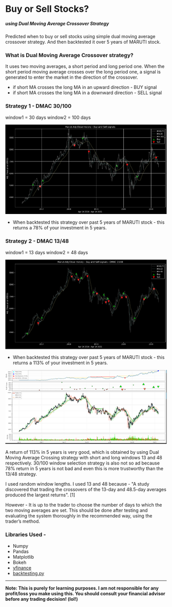 # Buy or Sell Stocks?
##### using Dual Moving Average Crossover Strategy

Predicted when to buy or sell stocks using simple dual moving average crossover strategy. And then backtested it over 5 years of MARUTI stock.


### What is Dual Moving Average Crossover strategy?
It uses two moving averages, a short period and long period one. When the short period moving average crosses over the long period one, a signal is generated to enter the market in the direction of the crossover.
- if short MA crosses the long MA in an upward direction - BUY signal
- if short MA crosses the long MA in a downward direction - SELL signal


### Strategy 1 - DMAC 30/100

window1 = 30 days
window2 = 100 days

![](img/sig30100.png)


- When backtested this strategy over past 5 years of MARUTI stock - this returns a 78% of your investment in 5 years.


### Strategy 2 - DMAC 13/48

window1 = 13 days
window2 = 48 days

![](img/sig1348.png)


- When backtested this strategy over past 5 years of MARUTI stock - this returns a 113% of your investment in 5 years.

![](img/bokeh1348.png)


A return of 113% in 5 years is very good, which is obtained by using Dual Moving Average Crossing strategy with short and long windows 13 and 48 respectively. 30/100 window selection strategy is also not so ad because 78% return in 5 years is not bad and even this is more trustworthy than the 13/48 strategy.

I used random window lengths. I used 13 and 48 because - "A study discovered that trading the crossovers of the 13-day and 48.5-day averages produced the largest returns". [1]

However - It is up to the trader to choose the number of days to which the two moving averages are set. This should be done after testing and evaluating the system thoroughly in the recommended way, using the trader’s method.

### Libraries Used - 
- Numpy
- Pandas
- Matplotlib
- Bokeh
- [yfinance](https://github.com/ranaroussi/yfinance) 
- [backtesting.py](https://kernc.github.io/backtesting.py/)


---


**Note: This is purely for learning purposes. I am not responsible for any profit/loss you make using this. You should consult your financial advisor before any trading decision! (lol!)**
